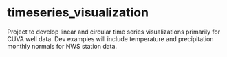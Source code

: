 # timeseries_visualization
Project to develop linear and circular time series visualizations primarily for CUVA well data.
Dev examples will include temperature and precipitation monthly normals for NWS station data.


